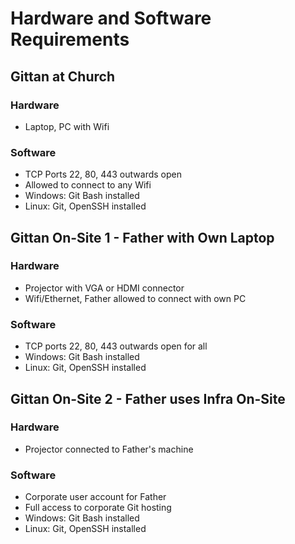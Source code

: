 # Hardware and Software Requirements


## Gittan at Church

### Hardware

* Laptop, PC with Wifi

### Software

* TCP Ports 22, 80, 443 outwards open
* Allowed to connect to any Wifi
* Windows: Git Bash installed
* Linux: Git, OpenSSH installed


## Gittan On-Site 1 - Father with Own Laptop

### Hardware

* Projector with VGA or HDMI connector
* Wifi/Ethernet, Father allowed to connect with own PC

### Software

* TCP ports 22, 80, 443 outwards open for all
* Windows: Git Bash installed
* Linux: Git, OpenSSH installed


## Gittan On-Site 2 - Father uses Infra On-Site

### Hardware

* Projector connected to Father's machine

### Software

* Corporate user account for Father
* Full access to corporate Git hosting
* Windows: Git Bash installed
* Linux: Git, OpenSSH installed
